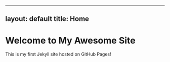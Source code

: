    ---
   layout: default
   title: Home
   ---
   # Welcome to My Awesome Site
   This is my first Jekyll site hosted on GitHub Pages! 
